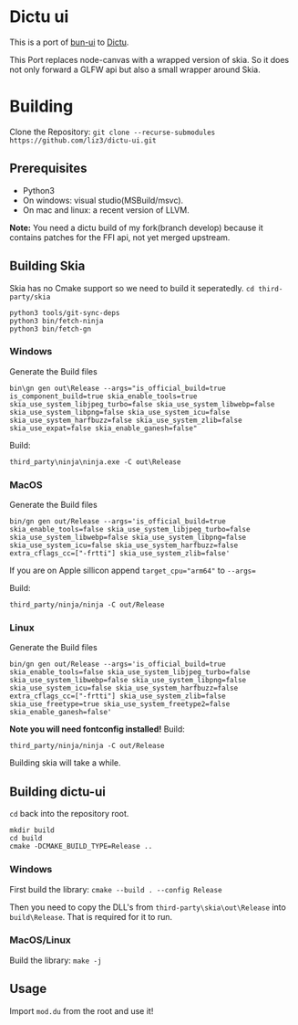 # Dictu ui
This is a port of [bun-ui](https://github.com/liz3/bun-ui.git) to [Dictu](https://dictu-lang.com).

This Port replaces node-canvas with a wrapped version of skia.
So it does not only forward a GLFW api but also a small wrapper around Skia.

# Building
Clone the Repository: `git clone --recurse-submodules https://github.com/liz3/dictu-ui.git`
## Prerequisites
* Python3
* On windows: visual studio(MSBuild/msvc).
* On mac and linux: a recent version of LLVM.

**Note:** You need a dictu build of my fork(branch develop) because it contains patches for the FFI api, not yet merged upstream.
## Building Skia
Skia has no Cmake support so we need to build it seperatedly.
`cd third-party/skia`

```
python3 tools/git-sync-deps
python3 bin/fetch-ninja
python3 bin/fetch-gn
```
### Windows
Generate the Build files
```
bin\gn gen out\Release --args="is_official_build=true is_component_build=true skia_enable_tools=true skia_use_system_libjpeg_turbo=false skia_use_system_libwebp=false skia_use_system_libpng=false skia_use_system_icu=false skia_use_system_harfbuzz=false skia_use_system_zlib=false skia_use_expat=false skia_enable_ganesh=false"
```
Build:
```
third_party\ninja\ninja.exe -C out\Release
```
### MacOS
Generate the Build files
```
bin/gn gen out/Release --args='is_official_build=true skia_enable_tools=false skia_use_system_libjpeg_turbo=false skia_use_system_libwebp=false skia_use_system_libpng=false skia_use_system_icu=false skia_use_system_harfbuzz=false extra_cflags_cc=["-frtti"] skia_use_system_zlib=false'
```
If you are on Apple sillicon append `target_cpu="arm64"` to `--args=`

Build:
```
third_party/ninja/ninja -C out/Release
```

### Linux

Generate the Build files
```
bin/gn gen out/Release --args='is_official_build=true skia_enable_tools=false skia_use_system_libjpeg_turbo=false skia_use_system_libwebp=false skia_use_system_libpng=false skia_use_system_icu=false skia_use_system_harfbuzz=false extra_cflags_cc=["-frtti"] skia_use_system_zlib=false skia_use_freetype=true skia_use_system_freetype2=false skia_enable_ganesh=false'
```
**Note you will need fontconfig installed!**
Build:
```
third_party/ninja/ninja -C out/Release
```

Building skia will take a while.
## Building dictu-ui
`cd` back into the repository root.

```
mkdir build
cd build
cmake -DCMAKE_BUILD_TYPE=Release ..
```
### Windows
First build the library:
`cmake --build . --config Release`

Then you need to copy the DLL's from `third-party\skia\out\Release` into `build\Release`. That is required for it to run.

### MacOS/Linux
Build the library: `make -j`

## Usage
Import `mod.du` from the root and use it!